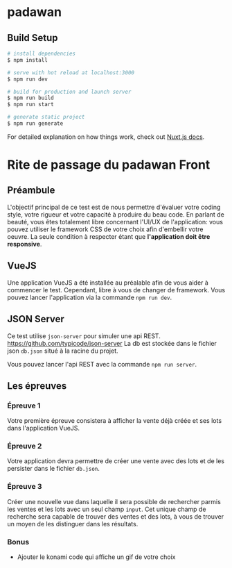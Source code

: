 # padawan

## Build Setup

```bash
# install dependencies
$ npm install

# serve with hot reload at localhost:3000
$ npm run dev

# build for production and launch server
$ npm run build
$ npm run start

# generate static project
$ npm run generate
```

For detailed explanation on how things work, check out [Nuxt.js docs](https://nuxtjs.org).

# Rite de passage du padawan Front

## Préambule

L'objectif principal de ce test est de nous permettre d'évaluer votre coding style, votre rigueur et votre capacité à produire du beau code.
En parlant de beauté, vous êtes totalement libre concernant l'UI/UX de l'application: vous pouvez utiliser le framework CSS de votre choix afin d'embellir votre oeuvre. La seule condition à respecter étant que __l'application doit être responsive__.

## VueJS

Une application VueJS a été installée au préalable afin de vous aider à commencer le test. Cependant, libre à vous de changer de framework.
Vous pouvez lancer l'application via la commande `npm run dev`.

## JSON Server

Ce test utilise `json-server` pour simuler une api REST.
https://github.com/typicode/json-server
La db est stockée dans le fichier json `db.json` situé à la racine du projet.

Vous pouvez lancer l'api REST avec la commande `npm run server`.

## Les épreuves

### Épreuve 1
Votre première épreuve consistera à afficher la vente déjà créée et ses lots dans l'application VueJS.

### Épreuve 2

Votre application devra permettre de créer une vente avec des lots et de les persister dans le fichier `db.json`.

### Épreuve 3

Créer une nouvelle vue dans laquelle il sera possible de rechercher parmis les ventes et les lots avec un seul champ `input`.
Cet unique champ de recherche sera capable de trouver des ventes et des lots, à vous de trouver un moyen de les distinguer dans les résultats.

### Bonus

- Ajouter le konami code qui affiche un gif de votre choix
